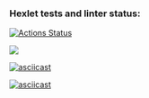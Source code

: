 ### Hexlet tests and linter status:
[![Actions Status](https://github.com/SvetlanaAkaemova/python-project-lvl1/workflows/hexlet-check/badge.svg)](https://github.com/SvetlanaAkaemova/python-project-lvl1/actions)

<a href="https://codeclimate.com/github/codeclimate/codeclimate/maintainability"><img src="https://api.codeclimate.com/v1/badges/a99a88d28ad37a79dbf6/maintainability" /></a>

[![asciicast](https://asciinema.org/a/vFeYI4R0sKincBa7opDy0yFbq.svg)](https://asciinema.org/a/vFeYI4R0sKincBa7opDy0yFbq)

[![asciicast](https://asciinema.org/a/NltNlNmGLh5RUtFdhXAa9QtCD.svg)](https://asciinema.org/a/NltNlNmGLh5RUtFdhXAa9QtCD)

